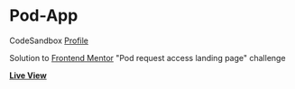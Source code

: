 # Pod-App
CodeSandbox [Profile](https://codesandbox.io/u/NasirCrank-Williams)

Solution to [Frontend Mentor](https://www.frontendmentor.io/) "Pod request access landing page" challenge

**[Live View](https://7u2tj.csb.app/)**
